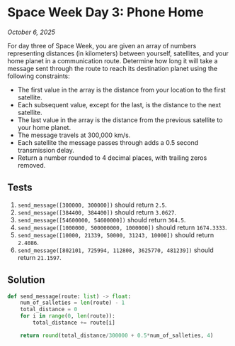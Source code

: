 # Space Week Day 3: Phone Home
*October 6, 2025*

For day three of Space Week, you are given an array of numbers representing distances (in kilometers) between yourself, satellites, and your home planet in a communication route. Determine how long it will take a message sent through the route to reach its destination planet using the following constraints:

- The first value in the array is the distance from your location to the first satellite.
- Each subsequent value, except for the last, is the distance to the next satellite.
- The last value in the array is the distance from the previous satellite to your home planet.
- The message travels at 300,000 km/s.
- Each satellite the message passes through adds a 0.5 second transmission delay.
- Return a number rounded to 4 decimal places, with trailing zeros removed.

## Tests

1. `send_message([300000, 300000])` should return `2.5`.
2. `send_message([384400, 384400])` should return `3.0627`.
3. `send_message([54600000, 54600000])` should return `364.5`.
4. `send_message([1000000, 500000000, 1000000])` should return `1674.3333`.
5. `send_message([10000, 21339, 50000, 31243, 10000])` should return `2.4086`.
6. `send_message([802101, 725994, 112808, 3625770, 481239])` should return `21.1597`.

## Solution

```python
def send_message(route: list) -> float:
    num_of_salleties = len(route) - 1
    total_distance = 0
    for i in range(0, len(route)):
        total_distance += route[i]

    return round(total_distance/300000 + 0.5*num_of_salleties, 4)
```
